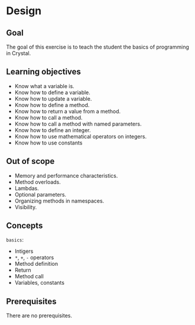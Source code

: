 # Design

## Goal

The goal of this exercise is to teach the student the basics of programming in Crystal.

## Learning objectives

- Know what a variable is.
- Know how to define a variable.
- Know how to update a variable.
- Know how to define a method.
- Know how to return a value from a method.
- Know how to call a method.
- Know how to call a method with named parameters.
- Know how to define an integer.
- Know how to use mathematical operators on integers.
- Know how to use constants

## Out of scope

- Memory and performance characteristics.
- Method overloads.
- Lambdas.
- Optional parameters.
- Organizing methods in namespaces.
- Visibility.

## Concepts

`basics`:

- Intigers
- `*`, `+`, `-` operators
- Method definition
- Return
- Method call
- Variables, constants

## Prerequisites

There are no prerequisites.
